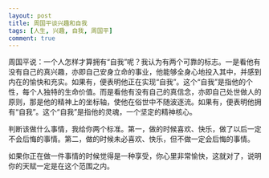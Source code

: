 ```yaml
---
layout: post
title: 周国平谈兴趣和自我
tags: [人生, 兴趣, 自我, 周国平]
comment: true
---
```


周国平说：一个人怎样才算拥有“自我”呢？我认为有两个可靠的标志。一是看他有没有自己的真兴趣，亦即自己安身立命的事业，他能够全身心地投入其中，并感到内在的愉快和充实。如果有，便表明他正在实现“自我”。这个“自我”是指他的个性，每个人独特的生命价值。而是看他有没有自己的真信念，亦即自己处世做人的原则，那是他的精神上的坐标轴，使他在俗世中不随波逐流。如果有，便表明他拥有“自我”。这个“自我”是指他的灵魂，一个坚定的精神核心。

判断该做什么事情，我给你两个标准。第一，做的时候喜欢、快乐，做了以后一定不会后悔的事情。第二，做的时候未必喜欢、快乐，但不做一定会后悔的事情。

如果你正在做一件事情的时候觉得是一种享受，你心里非常愉快，这就对了，说明你的天赋一定是在这个范围之内。
